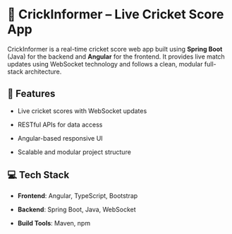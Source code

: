 # 🏏 CrickInformer – Live Cricket Score App



CrickInformer is a real-time cricket score web app built using **Spring Boot** (Java) for the backend and **Angular** for the frontend. It provides live match updates using WebSocket technology and follows a clean, modular full-stack architecture.



## 🚀 Features

- Live cricket scores with WebSocket updates

- RESTful APIs for data access

- Angular-based responsive UI

- Scalable and modular project structure



## 💻 Tech Stack

- **Frontend**: Angular, TypeScript, Bootstrap

- **Backend**: Spring Boot, Java, WebSocket

- **Build Tools**: Maven, npm
